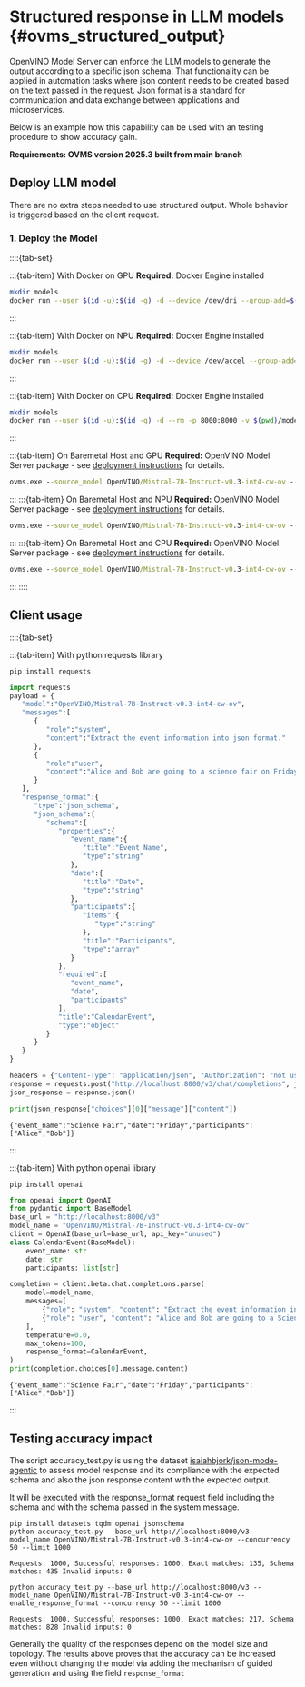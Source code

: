 # Structured response in LLM models {#ovms_structured_output}

OpenVINO Model Server can enforce the LLM models to generate the output according to a specific json schema.
That functionality can be applied in automation tasks where json content needs to be created based on the text passed in the request.
Json format is a standard for communication and data exchange between applications and microservices.

Below is an example how this capability can be used with an testing procedure to show accuracy gain.

<b>Requirements: OVMS version 2025.3 built from main branch </b>

## Deploy LLM model

There are no extra steps needed to use structured output. Whole behavior is triggered based on the client request.


### 1. Deploy the Model
::::{tab-set}

:::{tab-item} With Docker on GPU
**Required:** Docker Engine installed

```bash
mkdir models
docker run --user $(id -u):$(id -g) -d --device /dev/dri --group-add=$(stat -c "%g" /dev/dri/render*) --rm -p 8000:8000 -v $(pwd)/models:/models:rw openvino/model_server:latest-gpu --source_model OpenVINO/Mistral-7B-Instruct-v0.3-int4-cw-ov --model_repository_path models --rest_port 8000 --target_device GPU --cache_size 2
```
:::

:::{tab-item} With Docker on NPU
**Required:** Docker Engine installed

```bash
mkdir models
docker run --user $(id -u):$(id -g) -d --device /dev/accel --group-add=$(stat -c "%g" /dev/dri/render*) --rm -p 8000:8000 -v $(pwd)/models:/models:rw openvino/model_server:latest-gpu --source_model OpenVINO/Mistral-7B-Instruct-v0.3-int4-cw-ov --model_repository_path models --rest_port 8000 --target_device NPU --cache_size 2
```
:::

:::{tab-item} With Docker on CPU
**Required:** Docker Engine installed

```bash
mkdir models
docker run --user $(id -u):$(id -g) -d --rm -p 8000:8000 -v $(pwd)/models:/models:rw openvino/model_server:latest --source_model OpenVINO/Mistral-7B-Instruct-v0.3-int4-cw-ov --model_repository_path models --rest_port 8000 --target_device CPU --cache_size 2
```
:::

:::{tab-item} On Baremetal Host and GPU
**Required:** OpenVINO Model Server package - see [deployment instructions](../deploying_server_baremetal.md) for details.

```bat
ovms.exe --source_model OpenVINO/Mistral-7B-Instruct-v0.3-int4-cw-ov --model_repository_path models --rest_port 8000 --target_device GPU --cache_size 2
```
:::
:::{tab-item} On Baremetal Host and NPU
**Required:** OpenVINO Model Server package - see [deployment instructions](../deploying_server_baremetal.md) for details.

```bat
ovms.exe --source_model OpenVINO/Mistral-7B-Instruct-v0.3-int4-cw-ov --model_repository_path models --rest_port 8000 --target_device NPU --cache_size 2
```
:::
:::{tab-item} On Baremetal Host and CPU
**Required:** OpenVINO Model Server package - see [deployment instructions](../deploying_server_baremetal.md) for details.

```bat
ovms.exe --source_model OpenVINO/Mistral-7B-Instruct-v0.3-int4-cw-ov --model_repository_path models --rest_port 8000 --target_device CPU --cache_size 2
```
:::
::::


## Client usage

::::{tab-set}

:::{tab-item} With python requests library

```console
pip install requests
```

```python
import requests
payload = {
   "model":"OpenVINO/Mistral-7B-Instruct-v0.3-int4-cw-ov",
   "messages":[
      {
         "role":"system",
         "content":"Extract the event information into json format."
      },
      {
         "role":"user",
         "content":"Alice and Bob are going to a science fair on Friday."
      }
   ],
   "response_format":{
      "type":"json_schema",
      "json_schema":{
         "schema":{
            "properties":{
               "event_name":{
                  "title":"Event Name",
                  "type":"string"
               },
               "date":{
                  "title":"Date",
                  "type":"string"
               },
               "participants":{
                  "items":{
                     "type":"string"
                  },
                  "title":"Participants",
                  "type":"array"
               }
            },
            "required":[
               "event_name",
               "date",
               "participants"
            ],
            "title":"CalendarEvent",
            "type":"object"
         }
      }
   }
}

headers = {"Content-Type": "application/json", "Authorization": "not used"}
response = requests.post("http://localhost:8000/v3/chat/completions", json=payload, headers=headers)
json_response = response.json()

print(json_response["choices"][0]["message"]["content"])
```
```
{"event_name":"Science Fair","date":"Friday","participants":["Alice","Bob"]}
```
:::

:::{tab-item} With python openai library

```console
pip install openai
```

```python
from openai import OpenAI
from pydantic import BaseModel
base_url = "http://localhost:8000/v3"
model_name = "OpenVINO/Mistral-7B-Instruct-v0.3-int4-cw-ov"
client = OpenAI(base_url=base_url, api_key="unused")
class CalendarEvent(BaseModel):
    event_name: str
    date: str
    participants: list[str]

completion = client.beta.chat.completions.parse(
    model=model_name,
    messages=[
        {"role": "system", "content": "Extract the event information into json format."},
        {"role": "user", "content": "Alice and Bob are going to a Science Fair on Friday."},
    ],
    temperature=0.0,
    max_tokens=100,
    response_format=CalendarEvent,
)
print(completion.choices[0].message.content)
```
```
{"event_name":"Science Fair","date":"Friday","participants":["Alice","Bob"]}
```
:::

## Testing accuracy impact

The script accuracy_test.py is using the dataset [isaiahbjork/json-mode-agentic](https://huggingface.co/datasets/isaiahbjork/json-mode-agentic)
to assess model response and its compliance with the expected schema and also the json response content with the expected output. 

It will be executed with the response_format request field including the schema and with the schema passed in the system message.

```console
pip install datasets tqdm openai jsonschema
python accuracy_test.py --base_url http://localhost:8000/v3 --model_name OpenVINO/Mistral-7B-Instruct-v0.3-int4-cw-ov --concurrency 50 --limit 1000
```
```
Requests: 1000, Successful responses: 1000, Exact matches: 135, Schema matches: 435 Invalid inputs: 0
```

```console
python accuracy_test.py --base_url http://localhost:8000/v3 --model_name OpenVINO/Mistral-7B-Instruct-v0.3-int4-cw-ov --enable_response_format --concurrency 50 --limit 1000
```
```
Requests: 1000, Successful responses: 1000, Exact matches: 217, Schema matches: 828 Invalid inputs: 0
```
Generally the quality of the responses depend on the model size and topology. The results above proves that the accuracy can be increased even without changing the model via adding the mechanism of guided generation and using the field `response_format`